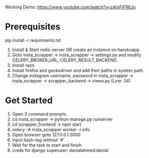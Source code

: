 Working Demo: https://www.youtube.com/watch?v=z4txFiFR6Jo

# Prerequisites

pip install -r requirments.txt

1. Install & Start redis-server OR create an instance on herokuapp.
2. Goto insta_scrapper -> insta_scrapper -> settings.py and modify CELERY_BROKER_URL, CELERY_RESULT_BACKEND.
3. Install npm.
4. Install firefox and geckodriver and add their paths in system path.
5. Change instagram username, password in insta_scrapper -> insta_scrapper -> scrapper_backend -> views.py (Line: 34)

# Get Started

1. Open 3 command prompts.
2. cd insta_scrapper -> python manage.py runserver
3. cd scrapper_frontend -> npm start
4. celery -A insta_scrapper worker -l info
5. Open browser goto 127.0.0.1:3000
6. Input hash-tag without '#'
7. Wait for the task to start and finish
8. creds for django superuser: danialahmed:danial
